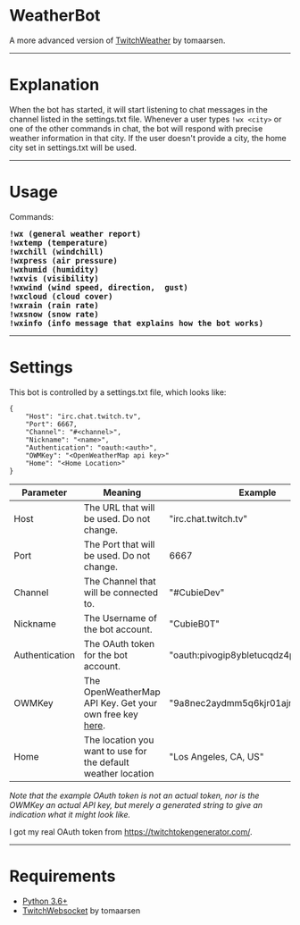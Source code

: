 # WeatherBot
A more advanced version of [TwitchWeather](https://github.com/tomaarsen/TwitchWeather) by tomaarsen.

---

# Explanation

When the bot has started, it will start listening to chat messages in the channel listed in the settings.txt file. Whenever a user types `!wx <city>` or one of the other commands in chat, the bot will respond with precise weather information in that city. If the user doesn't provide a city, the home city set in settings.txt will be used.

---

# Usage
Commands:
<pre><b>!wx (general weather report)<br>!wxtemp (temperature)<br>!wxchill (windchill)<br>!wxpress (air pressure)<br>!wxhumid (humidity)<br>!wxvis (visibility)<br>!wxwind (wind speed, direction,  gust)<br>!wxcloud (cloud cover)<br>!wxrain (rain rate)<br>!wxsnow (snow rate)<br>!wxinfo (info message that explains how the bot works)</b></pre>

---

# Settings
This bot is controlled by a settings.txt file, which looks like:
```
{
    "Host": "irc.chat.twitch.tv",
    "Port": 6667,
    "Channel": "#<channel>",
    "Nickname": "<name>",
    "Authentication": "oauth:<auth>",
    "OWMKey": "<OpenWeatherMap api key>"
    "Home": "<Home Location>"
}
```

| **Parameter**        | **Meaning** | **Example** |
| -------------------- | ----------- | ----------- |
| Host                 | The URL that will be used. Do not change.                         | "irc.chat.twitch.tv" |
| Port                 | The Port that will be used. Do not change.                        | 6667 |
| Channel              | The Channel that will be connected to.                            | "#CubieDev" |
| Nickname             | The Username of the bot account.                                  | "CubieB0T" |
| Authentication       | The OAuth token for the bot account.                              | "oauth:pivogip8ybletucqdz4pkhag6itbax" |
| OWMKey | The OpenWeatherMap API Key. Get your own free key [here](https://openweathermap.org/appid). | "9a8nec2aydmm5q6kjr01ajm5zvgjcyv0" |
| Home                 | The location you want to use for the default weather location     | "Los Angeles, CA, US" |

*Note that the example OAuth token is not an actual token, nor is the OWMKey an actual API key, but merely a generated string to give an indication what it might look like.*

I got my real OAuth token from https://twitchtokengenerator.com/.

---

# Requirements
* [Python 3.6+](https://www.python.org/downloads/)
* [TwitchWebsocket](https://github.com/CubieDev/TwitchWebsocket) by tomaarsen
